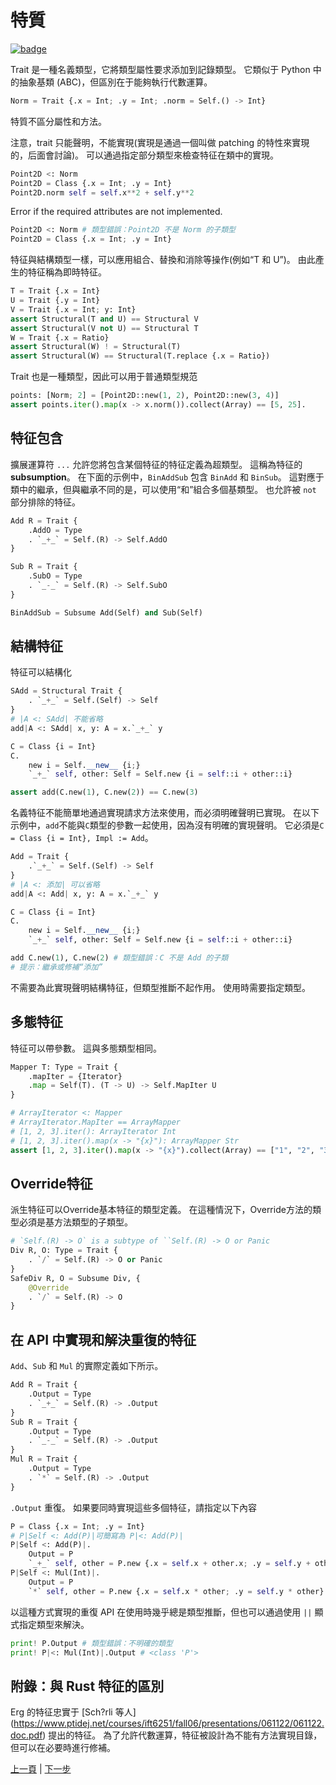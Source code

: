 # 特質

[![badge](https://img.shields.io/endpoint.svg?url=https%3A%2F%2Fgezf7g7pd5.execute-api.ap-northeast-1.amazonaws.com%2Fdefault%2Fsource_up_to_date%3Fowner%3Derg-lang%26repos%3Derg%26ref%3Dmain%26path%3Ddoc/EN/syntax/type/03_trait.md%26commit_hash%3D51de3c9d5a9074241f55c043b9951b384836b258)](https://gezf7g7pd5.execute-api.ap-northeast-1.amazonaws.com/default/source_up_to_date?owner=erg-lang&repos=erg&ref=main&path=doc/EN/syntax/type/03_trait.md&commit_hash=51de3c9d5a9074241f55c043b9951b384836b258)

Trait 是一種名義類型，它將類型屬性要求添加到記錄類型。
它類似于 Python 中的抽象基類 (ABC)，但區別在于能夠執行代數運算。

```python
Norm = Trait {.x = Int; .y = Int; .norm = Self.() -> Int}
```

特質不區分屬性和方法。

注意，trait 只能聲明，不能實現(實現是通過一個叫做 patching 的特性來實現的，后面會討論)。
可以通過指定部分類型來檢查特征在類中的實現。

```python
Point2D <: Norm
Point2D = Class {.x = Int; .y = Int}
Point2D.norm self = self.x**2 + self.y**2
```

Error if the required attributes are not implemented.

```python
Point2D <: Norm # 類型錯誤：Point2D 不是 Norm 的子類型
Point2D = Class {.x = Int; .y = Int}
```

特征與結構類型一樣，可以應用組合、替換和消除等操作(例如“T 和 U”)。 由此產生的特征稱為即時特征。

```python
T = Trait {.x = Int}
U = Trait {.y = Int}
V = Trait {.x = Int; y: Int}
assert Structural(T and U) == Structural V
assert Structural(V not U) == Structural T
W = Trait {.x = Ratio}
assert Structural(W) ! = Structural(T)
assert Structural(W) == Structural(T.replace {.x = Ratio})
```

Trait 也是一種類型，因此可以用于普通類型規范

```python
points: [Norm; 2] = [Point2D::new(1, 2), Point2D::new(3, 4)]
assert points.iter().map(x -> x.norm()).collect(Array) == [5, 25].
```

## 特征包含

擴展運算符 `...` 允許您將包含某個特征的特征定義為超類型。 這稱為特征的 __subsumption__。
在下面的示例中，`BinAddSub` 包含 `BinAdd` 和 `BinSub`。
這對應于類中的繼承，但與繼承不同的是，可以使用“和”組合多個基類型。 也允許被 `not` 部分排除的特征。

```python
Add R = Trait {
    .AddO = Type
    . `_+_` = Self.(R) -> Self.AddO
}

Sub R = Trait {
    .SubO = Type
    . `_-_` = Self.(R) -> Self.SubO
}

BinAddSub = Subsume Add(Self) and Sub(Self)
```

## 結構特征

特征可以結構化

```python
SAdd = Structural Trait {
    . `_+_` = Self.(Self) -> Self
}
# |A <: SAdd| 不能省略
add|A <: SAdd| x, y: A = x.`_+_` y

C = Class {i = Int}
C.
    new i = Self.__new__ {i;}
    `_+_` self, other: Self = Self.new {i = self::i + other::i}

assert add(C.new(1), C.new(2)) == C.new(3)
```

名義特征不能簡單地通過實現請求方法來使用，而必須明確聲明已實現。
在以下示例中，`add`不能與`C`類型的參數一起使用，因為沒有明確的實現聲明。 它必須是`C = Class {i = Int}, Impl := Add`。

```python
Add = Trait {
    .`_+_` = Self.(Self) -> Self
}
# |A <: 添加| 可以省略
add|A <: Add| x, y: A = x.`_+_` y

C = Class {i = Int}
C.
    new i = Self.__new__ {i;}
    `_+_` self, other: Self = Self.new {i = self::i + other::i}

add C.new(1), C.new(2) # 類型錯誤：C 不是 Add 的子類
# 提示：繼承或修補“添加”
```

不需要為此實現聲明結構特征，但類型推斷不起作用。 使用時需要指定類型。

## 多態特征

特征可以帶參數。 這與多態類型相同。

```python
Mapper T: Type = Trait {
    .mapIter = {Iterator}
    .map = Self(T). (T -> U) -> Self.MapIter U
}

# ArrayIterator <: Mapper
# ArrayIterator.MapIter == ArrayMapper
# [1, 2, 3].iter(): ArrayIterator Int
# [1, 2, 3].iter().map(x -> "{x}"): ArrayMapper Str
assert [1, 2, 3].iter().map(x -> "{x}").collect(Array) == ["1", "2", "3"].
```

## Override特征

派生特征可以Override基本特征的類型定義。
在這種情況下，Override方法的類型必須是基方法類型的子類型。

```python
# `Self.(R) -> O` is a subtype of ``Self.(R) -> O or Panic
Div R, O: Type = Trait {
    . `/` = Self.(R) -> O or Panic
}
SafeDiv R, O = Subsume Div, {
    @Override
    . `/` = Self.(R) -> O
}
```

## 在 API 中實現和解決重復的特征

`Add`、`Sub` 和 `Mul` 的實際定義如下所示。

```python
Add R = Trait {
    .Output = Type
    . `_+_` = Self.(R) -> .Output
}
Sub R = Trait {
    .Output = Type
    . `_-_` = Self.(R) -> .Output
}
Mul R = Trait {
    .Output = Type
    . `*` = Self.(R) -> .Output
}
```

`.Output` 重復。 如果要同時實現這些多個特征，請指定以下內容

```python
P = Class {.x = Int; .y = Int}
# P|Self <: Add(P)|可簡寫為 P|<: Add(P)|
P|Self <: Add(P)|.
    Output = P
    `_+_` self, other = P.new {.x = self.x + other.x; .y = self.y + other.y}
P|Self <: Mul(Int)|.
    Output = P
    `*` self, other = P.new {.x = self.x * other; .y = self.y * other}
```

以這種方式實現的重復 API 在使用時幾乎總是類型推斷，但也可以通過使用 `||` 顯式指定類型來解決。

```python
print! P.Output # 類型錯誤：不明確的類型
print! P|<: Mul(Int)|.Output # <class 'P'>
```

## 附錄：與 Rust 特征的區別

Erg 的特征忠實于 [Sch?rli 等人] (https://www.ptidej.net/courses/ift6251/fall06/presentations/061122/061122.doc.pdf) 提出的特征。
為了允許代數運算，特征被設計為不能有方法實現目錄，但可以在必要時進行修補。

<p 對齊='中心'>
     <a href='./02_basic.md'>上一頁</a> | <a href='./04_class.md'>下一步</a>
</p>